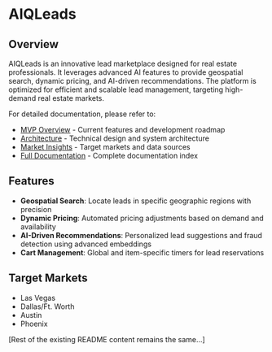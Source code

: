 # AIQLeads

## Overview
AIQLeads is an innovative lead marketplace designed for real estate professionals. It leverages advanced AI features to provide geospatial search, dynamic pricing, and AI-driven recommendations. The platform is optimized for efficient and scalable lead management, targeting high-demand real estate markets.

For detailed documentation, please refer to:
- [MVP Overview](docs/MVP_Overview.md) - Current features and development roadmap
- [Architecture](docs/Architecture.md) - Technical design and system architecture
- [Market Insights](docs/Market_Insights.md) - Target markets and data sources
- [Full Documentation](docs/README.md) - Complete documentation index

## Features
- **Geospatial Search**: Locate leads in specific geographic regions with precision
- **Dynamic Pricing**: Automated pricing adjustments based on demand and availability
- **AI-Driven Recommendations**: Personalized lead suggestions and fraud detection using advanced embeddings
- **Cart Management**: Global and item-specific timers for lead reservations

## Target Markets
- Las Vegas
- Dallas/Ft. Worth
- Austin
- Phoenix

[Rest of the existing README content remains the same...]